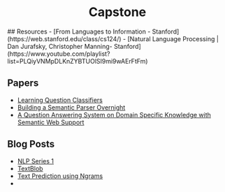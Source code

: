 <h1 align="center"> Capstone </h1>
## Resources
- [From Languages to Information - Stanford](https://web.stanford.edu/class/cs124/)
- [Natural Language Processing | Dan Jurafsky, Christopher Manning- Stanford](https://www.youtube.com/playlist?list=PLQiyVNMpDLKnZYBTUOlSI9mi9wAErFtFm)


## Papers
- [Learning Question Classifiers](https://www.aclweb.org/anthology/C02-1150.pdf)
- [Building a Semantic Parser Overnight](https://www.google.co.in/url?sa=t&rct=j&q=&esrc=s&source=web&cd=1&cad=rja&uact=8&ved=2ahUKEwjIvJ-127fnAhUFb30KHYH4ABkQFjAAegQIAhAB&url=https%3A%2F%2Fnlp.stanford.edu%2Fpubs%2Fwang-berant-liang-acl2015.pdf&usg=AOvVaw3sEszcS-dOIjytYLSaT-Vm)
- [A Question Answering System on Domain Specific Knowledge with Semantic Web Support](https://www.google.co.in/url?sa=t&rct=j&q=&esrc=s&source=web&cd=3&cad=rja&uact=8&ved=2ahUKEwiVvvXc1rfnAhXGyzgGHchoDdYQFjACegQIBBAB&url=http%3A%2F%2Fwww.naun.org%2Fmain%2FNAUN%2Fcomputers%2F19-1156.pdf&usg=AOvVaw04qAVeWT9Cwov4HTSXixXF)



## Blog Posts

- [NLP Series 1](https://towardsdatascience.com/introducing-natural-language-processing-nlp-series-1-aefbb69a20bc?source=---------22------------------)
- [TextBlob](https://www.analyticsvidhya.com/blog/2018/02/natural-language-processing-for-beginners-using-textblob/?utm_source=Linkedin&utm_medium=social-media&utm_campaign=Beginner-articles
  )
- [Text Prediction using Ngrams](https://stackabuse.com/python-for-nlp-developing-an-automatic-text-filler-using-n-grams/
  )
- 
